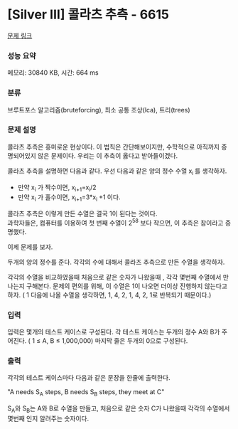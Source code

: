 # [Silver III] 콜라츠 추측 - 6615 

[문제 링크](https://www.acmicpc.net/problem/6615) 

### 성능 요약

메모리: 30840 KB, 시간: 664 ms

### 분류

브루트포스 알고리즘(bruteforcing), 최소 공통 조상(lca), 트리(trees)

### 문제 설명

<p>콜라츠 추측은 흥미로운 현상이다. 이 법칙은 간단해보이지만, 수학적으로 아직까지 증명되어있지 않은 문제이다. 우리는 이 추측이 옳다고 받아들이겠다.</p>

<p>콜라츠 추측을 설명하면 다음과 같다. 우선 다음과 같은 양의 정수 수열 x<sub>i </sub>를 생각하자.</p>

<ul>
	<li>만약 x<sub>i</sub> 가 짝수이면, x<sub>i+1</sub>=x<sub>i</sub>/2</li>
	<li>만약 x<sub>i</sub> 가 홀수이면, x<sub>i+1</sub>=3*x<sub>i </sub>+1 이다.</li>
</ul>

<div>콜라츠 추측은 이렇게 만든 수열은 결국 1이 된다는 것이다.</div>

<div>과학자들은, 컴퓨터를 이용하여 첫 번째 수열이 2<sup>58</sup> 보다 작으면, 이 추측은 참이라고 증명했다.</div>

<p>이제 문제를 보자.</p>

<p>두개의 양의 정수를 준다. 각각의 수에 대해서 콜라츠 추측으로 만든 수열을 생각하자.</p>

<p>각각의 수열을 비교하였을때 처음으로 같은 숫자가 나왔을때 , 각각 몇번째 수열에서 만나는지 구해본다. 문제의 편의를 위해, 이 수열은 1이 나오면 더이상 진행하지 않는다고 하자. ( 1 다음에 나올 수열을 생각하면, 1, 4, 2, 1, 4, 2, 1로 반복되기 때문이다.)</p>

<ol>
</ol>

### 입력 

 <p>입력은 몇개의 테스트 케이스로 구성된다. 각 테스트 케이스는 두개의 정수 A와 B가 주어진다. ( 1 ≤ A, B ≤ 1,000,000) 마지막 줄은 두개의 0으로 구성된다.</p>

### 출력 

 <p>각각의 테스트 케이스마다 다음과 같은 문장을 한줄에 출력한다.</p>

<p>"A needs S<sub>A</sub> steps, B needs S<sub>B</sub> steps, they meet at C"</p>

<p>S<sub>A</sub>와 S<sub>B</sub>는 A와 B로 수열을 만들고, 처음으로 같은 숫자 C가 나왔을때 각각의 수열에서 몇번째 인지 알려주는 숫자이다.</p>


